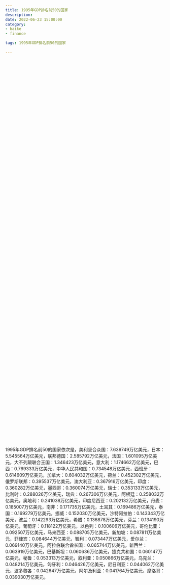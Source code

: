 ```yaml
---
title: 1995年GDP排名前50的国家
description:
date: 2022-06-23 15:00:00
category:
- baike
- finance

tags: 1995年GDP排名前50的国家

---
```


<!-- 引入刚刚下载的 ECharts 文件 -->
<script src="/assets/js/charts/echarts.min.js"></script>

<!-- 为 ECharts 准备一个定义了宽高的 DOM -->
<div id="myChart" style="width: 100%;height:1200px;"></div>

<div>
<p class="paragraph">1995年GDP排名前50的国家依次是，美利坚合众国：7.639749万亿美元，日本：5.545564万亿美元，联邦德国：2.585792万亿美元，法国：1.601095万亿美元，大不列颠联合王国：1.346423万亿美元，意大利：1.174662万亿美元，巴西：0.769333万亿美元，中华人民共和国：0.734548万亿美元，西班牙：0.614609万亿美元，加拿大：0.604032万亿美元，荷兰：0.452302万亿美元，俄罗斯联邦：0.395537万亿美元，澳大利亚：0.367916万亿美元，印度：0.360282万亿美元，墨西哥：0.360074万亿美元，瑞士：0.353133万亿美元，比利时：0.288026万亿美元，瑞典：0.267306万亿美元，阿根廷：0.258032万亿美元，奥地利：0.241038万亿美元，印度尼西亚：0.202132万亿美元，丹麦：0.185007万亿美元，南非：0.171735万亿美元，土耳其：0.169486万亿美元，泰国：0.169279万亿美元，挪威：0.152030万亿美元，沙特阿拉伯：0.143343万亿美元，波兰：0.142293万亿美元，希腊：0.136878万亿美元，芬兰：0.134190万亿美元，葡萄牙：0.118122万亿美元，以色列：0.100606万亿美元，哥伦比亚：0.092507万亿美元，马来西亚：0.088705万亿美元，新加坡：0.087811万亿美元，菲律宾：0.084644万亿美元，智利：0.073447万亿美元，爱尔兰：0.069140万亿美元，阿拉伯联合酋长国：0.065744万亿美元，新西兰：0.063919万亿美元，巴基斯坦：0.060636万亿美元，捷克共和国：0.060147万亿美元，秘鲁：0.053313万亿美元，叙利亚：0.050866万亿美元，乌克兰：0.048214万亿美元，匈牙利：0.046426万亿美元，尼日利亚：0.044062万亿美元，波多黎各：0.042647万亿美元，阿尔及利亚：0.041764万亿美元，摩洛哥：0.039030万亿美元。</p>
</div>

<script>
    var chartDom = document.getElementById('myChart');
    var myChart = echarts.init(chartDom);
    var option;

    option = {
        title: {
            text: ''
        },
        tooltip: {
            trigger: 'axis',
            axisPointer: {
                type: 'shadow'
            }
        },
        legend: {},
        grid: {
            left: '0%',
            right: '0%',
            bottom: '3%',
            containLabel: true
        },
        xAxis: {
            type: 'value',
            boundaryGap: [0, 0.01]
        },
        yAxis: {
            type: 'category',
            data: ["摩洛哥", "阿尔及利亚", "波多黎各", "尼日利亚", "匈牙利", "乌克兰", "叙利亚", "秘鲁", "捷克共和国", "巴基斯坦", "新西兰", "阿拉伯联合酋长国", "爱尔兰", "智利", "菲律宾", "新加坡", "马来西亚", "哥伦比亚", "以色列", "葡萄牙", "芬兰", "希腊", "波兰", "沙特阿拉伯", "挪威", "泰国", "土耳其", "南非", "丹麦", "印度尼西亚", "奥地利", "阿根廷", "瑞典", "比利时", "瑞士", "墨西哥", "印度", "澳大利亚", "俄罗斯联邦", "荷兰", "加拿大", "西班牙", "中华人民共和国", "巴西", "意大利", "大不列颠联合王国", "法国", "联邦德国", "日本", "美利坚合众国"]
        },
        series: [
            {
                itemStyle: {
                    color: "#00868B"
                },
                name: '（单位：万亿美元）',
                type: 'bar',
                data: [0.039030, 0.041764, 0.042647, 0.044062, 0.046426, 0.048214, 0.050866, 0.053313, 0.060147, 0.060636, 0.063919, 0.065744, 0.069140, 0.073447, 0.084644, 0.087811, 0.088705, 0.092507, 0.100606, 0.118122, 0.134190, 0.136878, 0.142293, 0.143343, 0.152030, 0.169279, 0.169486, 0.171735, 0.185007, 0.202132, 0.241038, 0.258032, 0.267306, 0.288026, 0.353133, 0.360074, 0.360282, 0.367916, 0.395537, 0.452302, 0.604032, 0.614609, 0.734548, 0.769333, 1.174662, 1.346423, 1.601095, 2.585792, 5.545564, 7.639749]
            }
        ]
    };

    option && myChart.setOption(option);

</script>
